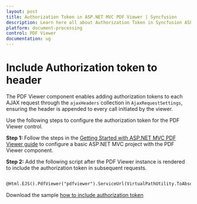 ```yaml
---
layout: post
title: Authorization Token in ASP.NET MVC PDF Viewer | Syncfusion
description: Learn here all about Authorization Token in Syncfusion ASP.NET MVC PDF Viewer component of Syncfusion Essential JS 2 and more.
platform: document-processing
control: PDF Viewer
documentation: ug
---
```


# Include Authorization token to header

The PDF Viewer component enables adding authorization tokens to each AJAX request through the `ajaxHeaders` collection in `AjaxRequestSettings`, ensuring the header is appended to every call initiated by the viewer.

Use the following steps to configure the authorization token for the PDF Viewer control.

**Step 1:** Follow the steps in the [Getting Started with ASP.NET MVC PDF Viewer guide](https://help.syncfusion.com/document-processing/pdf/pdf-viewer/asp-net-mvc/getting-started) to configure a basic ASP.NET MVC project with the PDF Viewer component.

**Step 2:** Add the following script after the PDF Viewer instance is rendered to include the authorization token in subsequent requests.

```html

@Html.EJS().PdfViewer("pdfviewer").ServiceUrl(VirtualPathUtility.ToAbsolute("~/PdfViewer/")).DocumentPath("PDF_Succinctly.pdf").AjaxRequestSettings(new PdfViewerAjaxRequestSettings { WithCredentials = true, AjaxHeaders = new object[] { new { headerName = "Testingabc", headerValue = "Testing123" } } }).Render()

```

Download the sample [how to include authorization token](https://www.syncfusion.com/downloads/support/directtrac/general/ze/MVCSAM~21380738543)
